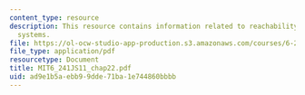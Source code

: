 ```yaml
---
content_type: resource
description: This resource contains information related to reachability of DT LTI
  systems.
file: https://ol-ocw-studio-app-production.s3.amazonaws.com/courses/6-241j-dynamic-systems-and-control-spring-2011/ad9e1b5aebb99dde71ba1e744860bbbb_MIT6_241JS11_chap22.pdf
file_type: application/pdf
resourcetype: Document
title: MIT6_241JS11_chap22.pdf
uid: ad9e1b5a-ebb9-9dde-71ba-1e744860bbbb
---
```

